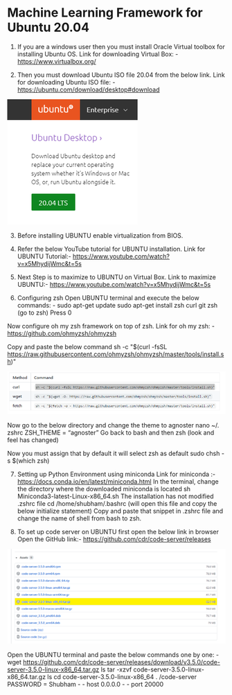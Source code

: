 # Machine Learning Framework for Ubuntu 20.04

1.	If you are a windows user then you must install Oracle Virtual toolbox for installing Ubuntu OS.
Link for downloading Virtual Box: - https://www.virtualbox.org/

2.	Then you must download Ubuntu ISO file 20.04 from the below link.
Link for downloading Ubuntu ISO file: - https://ubuntu.com/download/desktop#download

![](/Images/UBUNTU.png)

3.	Before installing UBUNTU enable virtualization from BIOS.

4.	Refer the below YouTube tutorial for UBUNTU installation. 
Link for UBUNTU Tutorial:- https://www.youtube.com/watch?v=x5MhydijWmc&t=5s

5.	Next Step is to maximize to UBUNTU on Virtual Box.
Link to maximize UBUNTU:- https://www.youtube.com/watch?v=x5MhydijWmc&t=5s

6.	Configuring zsh
Open UBUNTU terminal and execute the below commands: - 
sudo apt-get update
sudo apt-get install zsh curl git
zsh (go to zsh)
Press 0

Now configure oh my zsh framework on top of zsh.
Link for oh my zsh: - https://github.com/ohmyzsh/ohmyzsh

Copy and paste the below command
sh -c "$(curl -fsSL https://raw.githubusercontent.com/ohmyzsh/ohmyzsh/master/tools/install.sh)"
 
![](/Images/ZSH.png)

Now go to the below directory and change the theme to agnoster
nano ~/. zshrc
ZSH_THEME = “agnoster”
Go back to bash and then zsh (look and feel has changed)

Now you must assign that by default it will select zsh as default
sudo chsh -s $(which zsh) 

7.	Setting up Python Environment using miniconda
Link for miniconda :- https://docs.conda.io/en/latest/miniconda.html
In the terminal, change the directory where the downloaded miniconda is located 
sh Miniconda3-latest-Linux-x86_64.sh
The installation has not modified .zshrc file 
cd /home/shubham/.bashrc (will open this file and copy the below initialize statement)
Copy and paste that snippet in .zshrc file and change the name of shell from bash to zsh.

8.	To set up code server on UBUNTU first open the below link in browser
Open the GitHub link:- https://github.com/cdr/code-server/releases

![](/Images/CODESERVER.png)

Open the UBUNTU terminal and paste the below commands one by one: -
wget https://github.com/cdr/code-server/releases/download/v3.5.0/code-server-3.5.0-linux-x86_64.tar.gz
ls
tar -xzvf code-server-3.5.0-linux-x86_64.tar.gz
ls
cd code-server-3.5.0-linux-x86_64
. /code-server
PASSWORD = Shubham - - host 0.0.0.0 - - port 20000
